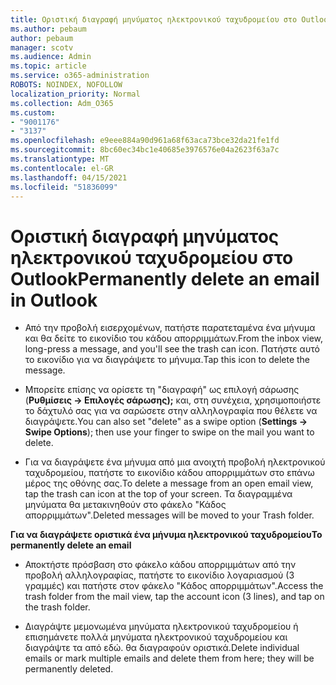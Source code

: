 ```yaml
---
title: Οριστική διαγραφή μηνύματος ηλεκτρονικού ταχυδρομείου στο Outlook
ms.author: pebaum
author: pebaum
manager: scotv
ms.audience: Admin
ms.topic: article
ms.service: o365-administration
ROBOTS: NOINDEX, NOFOLLOW
localization_priority: Normal
ms.collection: Adm_O365
ms.custom:
- "9001176"
- "3137"
ms.openlocfilehash: e9eee884a90d961a68f63aca73bce32da21fe1fd
ms.sourcegitcommit: 8bc60ec34bc1e40685e3976576e04a2623f63a7c
ms.translationtype: MT
ms.contentlocale: el-GR
ms.lasthandoff: 04/15/2021
ms.locfileid: "51836099"
---
```

# <a name="permanently-delete-an-email-in-outlook"></a><span data-ttu-id="73e44-102">Οριστική διαγραφή μηνύματος ηλεκτρονικού ταχυδρομείου στο Outlook</span><span class="sxs-lookup"><span data-stu-id="73e44-102">Permanently delete an email in Outlook</span></span>

- <span data-ttu-id="73e44-103">Από την προβολή εισερχομένων, πατήστε παρατεταμένα ένα μήνυμα και θα δείτε το εικονίδιο του κάδου απορριμμάτων.</span><span class="sxs-lookup"><span data-stu-id="73e44-103">From the inbox view, long-press a message, and you'll see the trash can icon.</span></span> <span data-ttu-id="73e44-104">Πατήστε αυτό το εικονίδιο για να διαγράψετε το μήνυμα.</span><span class="sxs-lookup"><span data-stu-id="73e44-104">Tap this icon to delete the message.</span></span>

- <span data-ttu-id="73e44-105">Μπορείτε επίσης να ορίσετε τη "διαγραφή" ως επιλογή σάρωσης (**Ρυθμίσεις -> Επιλογές σάρωσης);** και, στη συνέχεια, χρησιμοποιήστε το δάχτυλό σας για να σαρώσετε στην αλληλογραφία που θέλετε να διαγράψετε.</span><span class="sxs-lookup"><span data-stu-id="73e44-105">You can also set "delete" as a swipe option (**Settings -> Swipe Options**); then use your finger to swipe on the mail you want to delete.</span></span> 

- <span data-ttu-id="73e44-106">Για να διαγράψετε ένα μήνυμα από μια ανοιχτή προβολή ηλεκτρονικού ταχυδρομείου, πατήστε το εικονίδιο κάδου απορριμμάτων στο επάνω μέρος της οθόνης σας.</span><span class="sxs-lookup"><span data-stu-id="73e44-106">To delete a message from an open email view, tap the trash can icon at the top of your screen.</span></span> <span data-ttu-id="73e44-107">Τα διαγραμμένα μηνύματα θα μετακινηθούν στο φάκελο "Κάδος απορριμμάτων".</span><span class="sxs-lookup"><span data-stu-id="73e44-107">Deleted messages will be moved to your Trash folder.</span></span> 

<span data-ttu-id="73e44-108">**Για να διαγράψετε οριστικά ένα μήνυμα ηλεκτρονικού ταχυδρομείου**</span><span class="sxs-lookup"><span data-stu-id="73e44-108">**To permanently delete an email**</span></span>

- <span data-ttu-id="73e44-109">Αποκτήστε πρόσβαση στο φάκελο κάδου απορριμμάτων από την προβολή αλληλογραφίας, πατήστε το εικονίδιο λογαριασμού (3 γραμμές) και πατήστε στον φάκελο "Κάδος απορριμμάτων".</span><span class="sxs-lookup"><span data-stu-id="73e44-109">Access the trash folder from the mail view, tap the account icon (3 lines), and tap on the trash folder.</span></span>

- <span data-ttu-id="73e44-110">Διαγράψτε μεμονωμένα μηνύματα ηλεκτρονικού ταχυδρομείου ή επισημάνετε πολλά μηνύματα ηλεκτρονικού ταχυδρομείου και διαγράψτε τα από εδώ. θα διαγραφούν οριστικά.</span><span class="sxs-lookup"><span data-stu-id="73e44-110">Delete individual emails or mark multiple emails and delete them from here; they will be permanently deleted.</span></span>